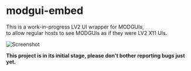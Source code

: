 modgui-embed
============

This is a work-in-progress LV2 UI wrapper for MODGUIs,<br/>
to allow regular hosts to see MODGUIs as if they were LV2 X11 UIs.

![Screenshot](https://raw.githubusercontent.com/portalmod/modgui-embed/master/screenshot.png)

<b>This project is in its initial stage, please don't bother reporting bugs just yet.</b>
